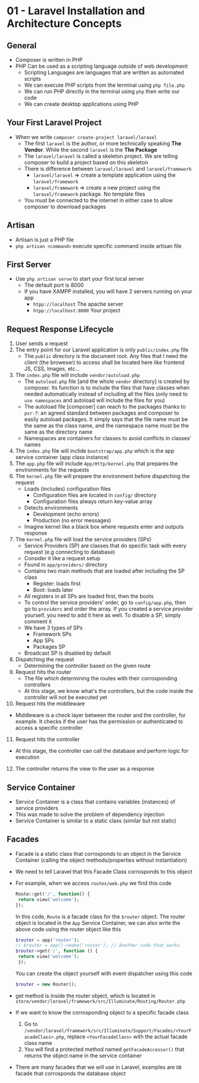 # 01 - Laravel Installation and Architecture Concepts


## General

- Composer is written in PHP
- PHP Can be used as a scripting language outside of web development
  - Scripting Languages are languages that are written as automated scripts
  - We can execute PHP scripts from the terminal using `php file.php`
  - We can run PHP directly in the terminal using `php` then write our code
  - We can create desktop applications using PHP

## Your First Laravel Project

- When we write `composer create-project laravel/laravel`
  - The first `laravel` is the author, or more technically speaking **The Vendor**. While the second `laravel` is the **The Package**
  - The `laravel/laravel` is called a skeleton project. We are telling composer to build a project based on this skeleton
  - There is difference between `laravel/laravel` and `laravel/framework`
    - `laravel/laravel` => create a template application using the `laravel/framework`
    - `laravel/framework` => create a new project using the `laravel/framework` package. No template files
  - You must be connected to the internet in either case to allow composer to download packages

## Artisan

- Artisan is just a PHP file
- `php artisan <command>` execute specific command inside artisan file

## First Server

- Use `php artisan serve` to start your first local server
  - The default port is 8000
  - If you have XAMPP installed, you will have 2 servers running on your app
    - `htpp://localhost` The apache server
    - `htpp://localhost:8000` Your project

## Request Response Lifecycle

1. User sends a request
2. The entry point for our Laravel application is only `public/index.php` file
   - The `public` directory is the document root. Any files that I need the client (the broweser) to access shall be located here like frontend JS, CSS, Images, etc...
3. The `index.php` file will include `vendor/autoload.php`
   - The `autoload.php` file [and the whole `vendor` directory] is created by composer. Its function is to include the files that have classes when needed automatically instead of including all the files (only need to `use namespaces` and autoload will include the files for you)
   - The autoload file [composer] can reach to the packages thanks to `psr-7`: an agreed standard between packages and composer to easily autoload packages. It simply says that the file name must be the same as the class name, and the namespace name must be the same as the directory name
   - Namespaces are containers for classes to avoid conflicts in classes' names
4. The `index.php` file will inclide `bootstrap/app.php` which is the app service container (app class instance)
5. The `app.php` file will include `App/Http/kernel.php` that prepares the environments for the requests
6. The `kernel.php` file will prepare the environment before dispatching the request
   - Loads (includes) configuration files
     - Configuration files are located in `config/` directory
     - Configuration files always return key-value array
   - Detects environments
     - Development (echo errors)
     - Production (no error messages)
   - Imagine kernel like a black box where requests enter and outputs response
7. The `kernel.php` file will load the service providers (SPs)
   - Service Providers (SP) are classes that do specific task with every request (e.g connecting to database)
   - Consider it like a request setup
   - Found in `app/providers/` directory
   - Contains two main methods that are loaded after including the SP class
     - Register: loads first
     - Boot: loads later
   - All registers in all SPs are loaded first, then the boots
   - To control the service providers' order, go to `config/app.php`, then go to `providers` and order the array. If you created a service provider yourself, you need to add it here as well. To disable a SP, simply comment it
   - We have 3 types of SPs
     - Framework SPs
     - App SPs
     - Packages SP
   - Broadcast SP is disabled by default
8. Dispatching the request
   - Determining the controller based on the given route
9. Request hits the router
   - The file which determining the routes with their corrosponding controllers
   - At this stage, we know what's the controllers, but the code inside the controller will not be executed yet
10. Request hits the middleware
   - Middleware is a check layer between the router and the controller, for example. It checks if the user has the permission or authenticated to access a specific controller
11. Request hits the controller
   - At this stage, the controller can call the database and perform logic for execution
12. The controller returns the view to the user as a response

## Service Container

- Service Container is a class that contains variables (instances) of service providers
- This was made to solve the problem of dependency injection
- Service Container is similar to a static class (similar but not static)

## Facades

- Facade is a static class that corrosponds to an object in the Service Container (calling the object methods/properties without instantiation)
- We need to tell Laravel that this Facade Class corrosponds to this object
- For example, when we access `routes/web.php` we find this code
   
   ```php
   Route::get('/', function() {
    return view('welcome');
   });
   ```

   In this code, `Route` is a facade class for the `$router` object. The router object is located in the `App` Service Container, we can also write the above code using the router object like this

   ```php
   $router = app('router');
   // $router = app()->make('router'); // Another code that works
   $router->get('/', function () {
    return view('welcome');
    });
   ```

   You can create the object yourself with event dispatcher using this code
   
   ```php
   $router = new Router();
   ```
- get method is inside the router object, which is located in `store/vendor/laravel/framework/src/Illuminate/Routing/Router.php`
- If we want to know the corrosponding object to a specific facade class
  1. Go to `/vendor/laravel/framework/src/Illuminate/Support/Facades/<YourFacadeClass>.php`, replace `<YourFacadeClass>` with the actual facade class name
  2. You will find a protected method named `getFacadeAccessor()` that returns the object name in the service container
- There are many facades that we will use in Laravel, examples are `DB` facade that corrosponds the database object
